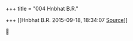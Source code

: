 +++
title = "004 Hnbhat B.R."

+++
[[Hnbhat B.R.	2015-09-18, 18:34:07 [Source](https://groups.google.com/g/samskrita/c/kD-0p0h11JE)]]





